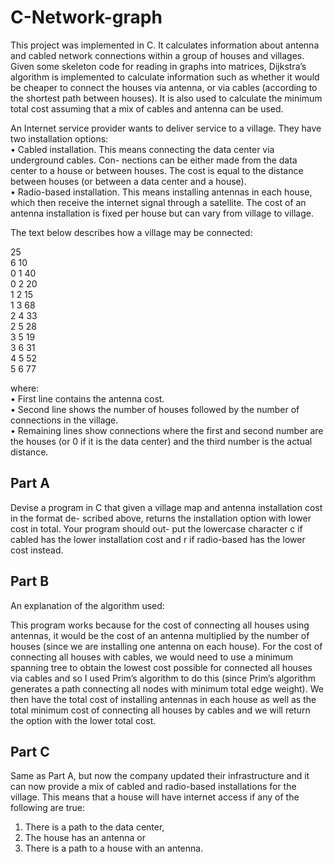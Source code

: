# C-Network-graph

This project was implemented in C. It calculates information about antenna and cabled network connections within a group of houses and villages. Given some skeleton code for reading in graphs into matrices, Dijkstra’s algorithm is implemented to calculate information such as whether it would be cheaper to connect the houses via antenna, or via cables (according to the shortest path between houses). It is also used to calculate the minimum total cost assuming that a mix of cables and antenna can be used.

An Internet service provider wants to deliver service to a village. They have two installation
options:  
• Cabled installation. This means connecting the data center via underground cables. Con-
nections can be either made from the data center to a house or between houses. The cost is
equal to the distance between houses (or between a data center and a house).  
• Radio-based installation. This means installing antennas in each house, which then receive
the internet signal through a satellite. The cost of an antenna installation is fixed per house
but can vary from village to village.  
  
The text below describes how a village may be connected:  

 25  
 6 10  
 0 1 40  
 0 2 20  
 1 2 15  
 1 3 68  
 2 4 33  
 2 5 28  
 3 5 19  
 3 6 31  
 4 5 52  
 5 6 77  
  
where:  
• First line contains the antenna cost.  
• Second line shows the number of houses followed by the number of connections in the
village.  
• Remaining lines show connections where the first and second number are the houses (or 0 if
it is the data center) and the third number is the actual distance.  

## Part A
Devise a program in C that given a village map and antenna installation cost in the format de-
scribed above, returns the installation option with lower cost in total. Your program should out-
put the lowercase character c if cabled has the lower installation cost and r if radio-based has the
lower cost instead.

## Part B
An explanation of the algorithm used:

This program works because for the cost of connecting all houses using antennas, it would be the
cost of an antenna multiplied by the number of houses (since we are installing one antenna on each
house). For the cost of connecting all houses with cables, we would need to use a minimum
spanning tree to obtain the lowest cost possible for connected all houses via cables and so I used
Prim’s algorithm to do this (since Prim’s algorithm generates a path connecting all nodes with
minimum total edge weight). We then have the total cost of installing antennas in each house as
well as the total minimum cost of connecting all houses by cables and we will return the option with
the lower total cost.

## Part C
Same as Part A, but now the company updated their infrastructure and it can now provide a mix
of cabled and radio-based installations for the village. This means that a house will have internet
access if any of the following are true:
1. There is a path to the data center,
2. The house has an antenna or
3. There is a path to a house with an antenna.

